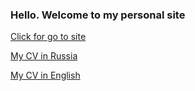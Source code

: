 ### Hello. Welcome to my personal site

[Click for go to site](https://aparinaleksandr.site)

[My CV in Russia](https://aparinaleksandr.site/Aparin_CV_RU.pdf)

[My CV in English](https://aparinaleksandr.site/Aparin_CV_EN.pdf)
